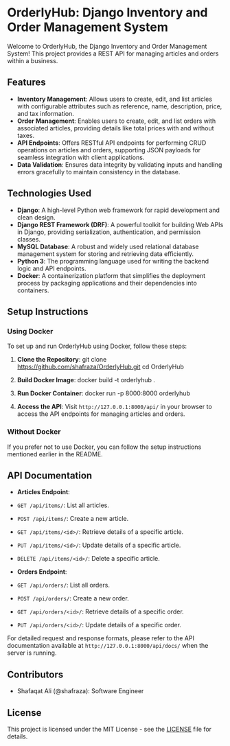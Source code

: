 # OrderlyHub: Django Inventory and Order Management System

Welcome to OrderlyHub, the Django Inventory and Order Management System! This project provides a REST API for managing articles and orders within a business.

## Features

- **Inventory Management**: Allows users to create, edit, and list articles with configurable attributes such as reference, name, description, price, and tax information.
- **Order Management**: Enables users to create, edit, and list orders with associated articles, providing details like total prices with and without taxes.
- **API Endpoints**: Offers RESTful API endpoints for performing CRUD operations on articles and orders, supporting JSON payloads for seamless integration with client applications.
- **Data Validation**: Ensures data integrity by validating inputs and handling errors gracefully to maintain consistency in the database.

## Technologies Used

- **Django**: A high-level Python web framework for rapid development and clean design.
- **Django REST Framework (DRF)**: A powerful toolkit for building Web APIs in Django, providing serialization, authentication, and permission classes.
- **MySQL Database**: A robust and widely used relational database management system for storing and retrieving data efficiently.
- **Python 3**: The programming language used for writing the backend logic and API endpoints.
- **Docker**: A containerization platform that simplifies the deployment process by packaging applications and their dependencies into containers.

## Setup Instructions

### Using Docker

To set up and run OrderlyHub using Docker, follow these steps:

1. **Clone the Repository**: 
git clone https://github.com/shafraza/OrderlyHub.git
cd OrderlyHub

2. **Build Docker Image**: 
docker build -t orderlyhub .


3. **Run Docker Container**:
docker run -p 8000:8000 orderlyhub


4. **Access the API**:
Visit `http://127.0.0.1:8000/api/` in your browser to access the API endpoints for managing articles and orders.

### Without Docker

If you prefer not to use Docker, you can follow the setup instructions mentioned earlier in the README.

## API Documentation

- **Articles Endpoint**: 
- `GET /api/items/`: List all articles.
- `POST /api/items/`: Create a new article.
- `GET /api/items/<id>/`: Retrieve details of a specific article.
- `PUT /api/items/<id>/`: Update details of a specific article.
- `DELETE /api/items/<id>/`: Delete a specific article.

- **Orders Endpoint**: 
- `GET /api/orders/`: List all orders.
- `POST /api/orders/`: Create a new order.
- `GET /api/orders/<id>/`: Retrieve details of a specific order.
- `PUT /api/orders/<id>/`: Update details of a specific order.

For detailed request and response formats, please refer to the API documentation available at `http://127.0.0.1:8000/api/docs/` when the server is running.

## Contributors

- Shafaqat Ali (@shafraza): Software Engineer


## License

This project is licensed under the MIT License - see the [LICENSE](LICENSE) file for details.
